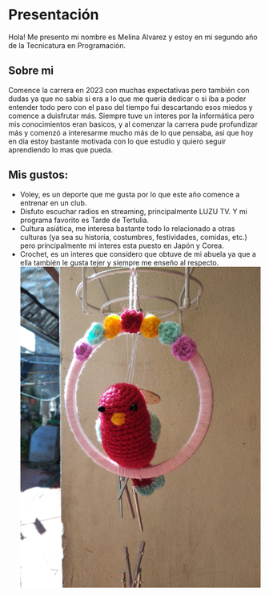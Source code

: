 # Presentación
Hola! Me presento mi nombre es Melina Alvarez y estoy en mi segundo año de la Tecnicatura en Programación.

## Sobre mi

Comence la carrera en 2023 con muchas expectativas pero también con dudas ya que no sabia si era a lo que me quería dedicar o si iba a poder entender todo pero con el paso del tiempo fui descartando esos miedos y comence a duisfrutar más.
Siempre tuve un interes por la informática pero mis conocimientos eran basicos, y al comenzar la carrera pude profundizar más y comenzó a interesarme mucho más de lo que pensaba, asi que hoy en dia estoy bastante motivada con lo que estudio y quiero seguir aprendiendo lo mas que pueda. 

## Mis gustos:
* Voley, es un deporte que me gusta por lo que este año comence a entrenar en un club.
* Disfuto escuchar radios en streaming, principalmente LUZU TV. Y mi programa favorito es Tarde de Tertulia.
* Cultura asiática, me interesa bastante todo lo relacionado a otras culturas (ya sea su historia, costumbres, festividades, comidas, etc.) pero principalmente mi interes esta puesto en Japón y Corea.
* Crochet, es un interes que considero que obtuve de mi abuela ya que a ella también le gusta tejer y siempre me enseño al respecto.
![Foto de mi tejido](./assets/crochet.jpg)
